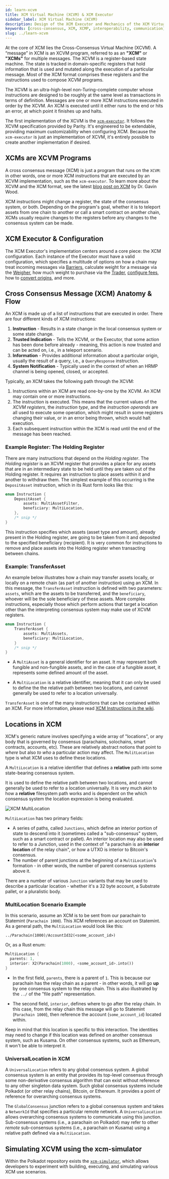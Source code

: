 ```yaml
---
id: learn-xcvm
title: XCM Virtual Machine (XCVM) & XCM Executor
sidebar_label: XCM Virtual Machine (XCVM)
description: Design of the XCM Executor and Mechanics of the XCM Virtual Machine.
keywords: [cross-consensus, XCM, XCMP, interoperability, communication]
slug: ../learn-xcvm
---
```


At the core of XCM lies the Cross-Consensus Virtual Machine (XCVM). A “message” in XCM is an XCVM
program, referred to as an **"XCM"** or **"XCMs"** for multiple messages. The XCVM is a
register-based state machine. The state is tracked in domain-specific registers that hold
information that is used and mutated along the execution of a particular message. Most of the XCM
format comprises these registers and the instructions used to compose XCVM programs.

The XCVM is an ultra-high-level non-Turing-complete computer whose instructions are designed to be
roughly at the same level as transactions in terms of definition. Messages are one or more XCM
instructions executed in order by the XCVM. An XCM is executed until it either runs to the end or
hits an error, at which point it finishes up and halts.

The first implementation of the XCVM is the
[`xcm-executor`](https://github.com/paritytech/polkadot/tree/26b0c4f6273190f4538b24939a56b6a0b51a344c/xcm/xcm-executor).
It follows the XCVM specification provided by Parity. It's engineered to be extendable, providing
maximum customizability when configuring XCM. Because the `xcm-executor` is just an implementation
of XCVM, it's entirely possible to create another implementation if desired.

## XCMs are XCVM Programs

A cross consensus message (XCM) is just a program that runs on the `XCVM`: in other words, one or
more XCM instructions that are executed by an XCVM implementation, such as the `xcm-executor`. To
learn more about the XCVM and the XCM format, see the latest
[blog post on XCM](https://medium.com/polkadot-network/xcm-part-iii-execution-and-error-management-ceb8155dd166)
by Dr. Gavin Wood.

XCM instructions might change a register, the state of the consensus system, or both. Depending on
the program's goal, whether it is to teleport assets from one chain to another or call a smart
contract on another chain, XCMs usually require changes to the registers before any changes to the
consensus system can be made.

## XCM Executor & Configuration

The XCM Executor's implementation centers around a core piece: the XCM configuration. Each instance
of the Executor must have a valid configuration, which specifies a multitude of options on how a
chain may treat incoming messages via
[Barriers](https://github.com/paritytech/polkadot/blob/26b0c4f6273190f4538b24939a56b6a0b51a344c/xcm/xcm-executor/src/config.rs#L52),
calculate weight for a message via the
[Weigher](https://github.com/paritytech/polkadot/blob/26b0c4f6273190f4538b24939a56b6a0b51a344c/xcm/xcm-executor/src/config.rs#L55),
how much weight to purchase via the
[Trader](https://github.com/paritytech/polkadot/blob/26b0c4f6273190f4538b24939a56b6a0b51a344c/xcm/xcm-executor/src/config.rs#L58),
[configure fees](https://github.com/paritytech/polkadot/blob/26b0c4f6273190f4538b24939a56b6a0b51a344c/xcm/xcm-executor/src/config.rs#L89),
how to
[convert origins](https://github.com/paritytech/polkadot/blob/26b0c4f6273190f4538b24939a56b6a0b51a344c/xcm/xcm-executor/src/config.rs#L40),
and more.

## Cross Consensus Message (XCM) Anatomy & Flow

An XCM is made up of a list of instructions that are executed in order. There are four different
kinds of XCM instructions:

1. **Instruction** - Results in a state change in the local consensus system or some state change.
2. **Trusted Indication** - Tells the XCVM, or the Executor, that some action has been done before
   already - meaning, this action is now trusted and can be acted on, i.e., in a teleport scenario.
3. **Information** - Provides additional information about a particular origin, usually the result
   of a query, i.e., a `QueryResponse` instruction.
4. **System Notification** - Typically used in the context of when an HRMP channel is being opened,
   closed, or accepted.

Typically, an XCM takes the following path through the XCVM:

1.  Instructions within an XCM are read one-by-one by the XCVM. An XCM may contain one or more
    instructions.
2.  The instruction is executed. This means that the current values of the _XCVM registers_, the
    _instruction type_, and the _instruction operands_ are all used to execute some operation, which
    might result in some registers changing their value, or in an error being thrown, which would
    halt execution.
3.  Each subsequent instruction within the XCM is read until the end of the message has been
    reached.

### Example Register: The Holding Register

There are many instructions that depend on the _Holding register_. The _Holding register_ is an XCVM
register that provides a place for any assets that are in an intermediary state to be held until
they are taken out of the Holding register. It requires an instruction to place assets within it and
another to withdraw them. The simplest example of this occurring is the `DepositAsset` instruction,
which in its Rust form looks like this:

```rust
enum Instruction {
    DepositAsset {
        assets: MultiAssetFilter,
        beneficiary: MultiLocation,
    },
    /* snip */
}
```

This instruction specifies which assets (asset type and amount), already present in the Holding
register, are going to be taken from it and deposited to the specified beneficiary (recipient). It
is very common for instructions to remove and place assets into the Holding register when
transacting between chains.

### Example: TransferAsset

An example below illustrates how a chain may transfer assets locally, or locally on a remote chain
(as part of another instruction) using an XCM. In this message, the `TransferAsset` instruction is
defined with two parameters: `assets`, which are the assets to be transferred, and the
`beneficiary`, whoever will be the sole beneficiary of these assets. More complex instructions,
especially those which perform actions that target a location other than the interpreting consensus
system may make use of XCVM registers.

```rust
enum Instruction {
    TransferAsset {
        assets: MultiAssets,
        beneficiary: MultiLocation,
    }
    /* snip */
}
```

- A `MultiAsset` is a general identifier for an asset. It may represent both fungible and
  non-fungible assets, and in the case of a fungible asset, it represents some defined amount of the
  asset.

- A `MultiLocation` is a relative identifier, meaning that it can only be used to define the the
  relative path between two locations, and cannot generally be used to refer to a location
  universally.

`TransferAsset` is one of the many instructions that can be contained within an XCM. For more
information, please read [XCM Instructions in the wiki](./learn-xcm-instructions.md).

## Locations in XCM

XCM's generic nature involves specifying a wide array of "locations", or any body that is governed
by consensus (parachains, solochains, smart contracts, accounts, etc). These are relatively abstract
notions that point to _where_ but also _to who_ a particular action may affect. The `MulitLocation`
type is what XCM uses to define these locations.

A `MultiLocation` is a relative identifier that defines a **relative** path into some state-bearing
consensus system.

It is used to define the relative path between two locations, and cannot generally be used to refer
to a location universally. It is very much akin to how a **relative** filesystem path works and is
dependent on the which consensus system the location expression is being evaluated.

![XCM MultiLocation](../assets/cross-consensus/multilocation.png)

`MultiLocation` has two primary fields:

- A series of paths, called `Junctions`, which define an interior portion of state to descend into
  it (sometimes called a "sub-consensus" system, such as a smart contract or pallet). An interior
  location may also be used to refer to a Junction, used in the context of "a parachain is an
  **interior location** of the relay chain", or how a UTXO is interior to Bitcoin's consensus.
- The number of parent junctions at the beginning of a `MultiLocation`'s formation - in other words,
  the number of parent consensus systems above it.

There are a number of various `Junction` variants that may be used to describe a particular
location - whether it's a 32 byte account, a Substrate pallet, or a pluralistic body.

### MultiLocation Scenario Example

In this scenario, assume an XCM is to be sent from our parachain to Statemint (`Parachain 1000`).
This XCM references an account on Statemint. As a general path, the `MultiLocation` would look like
this:

```
../Parachain(1000)/AccountId32(<some_account_id>)
```

Or, as a Rust enum:

```rust
MultiLocation {
  parents: 1,
  interior: X2(Parachain(1000), <some_account_id>.into())
}
```

- In the first field, `parents`, there is a parent of `1`. This is because our parachain has the
  relay chain as a parent - in other words, it will go **up** by one consensus system to the relay
  chain. This is also illustrated by the `../` of the "file path" representation.

- The second field, `interior`, defines where to go after the relay chain. In this case, from the
  relay chain this message will go to Statemint (`Parachain 1000`), then reference the account
  (`some_account_id`) located within.

Keep in mind that this location is specific to this interaction. The identities may need to change
if this location was defined on another consensus system, such as Kusama. On other consensus
systems, such as Ethereum, it won't be able to interpret it.

### UniversalLocation in XCM

A `UniversalLocation` refers to any global consensus system. A global consensus system is an entity
that provides its top-level consensus through some non-derivative consensus algorithm that can exist
without reference to any other singleton data system. Such global consensus systems include Polkadot
(or other relay chains), Bitcoin, or Ethereum. It provides a point of reference for overarching
consensus systems.

The `GlobalConsensus` junction refers to a global consensus system and takes a `NetworkId` that
specifies a particular remote network. A `UniversalLocation` allows overarching consensus systems to
communicate using this junction. Sub-consensus systems (i.e., a parachain on Polkadot) may refer to
other _remote_ sub-consensus systems (i.e., a parachain on Kusama) using a relative path defined via
a `MultiLocation`.

## Simulating XCVM using the xcm-simulator

Within the Polkadot repository exists the
[`xcm-simulator`](https://github.com/paritytech/polkadot/tree/master/xcm/xcm-simulator), which
allows developers to experiment with building, executing, and simulating various XCM use scenarios.
